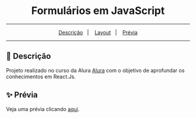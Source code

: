 <div align="center">
  <h1>Formulários em JavaScript</h1>
</div>
<hr/>

<p align="center">
  <a href="#pushpin-Descrição">Descrição</a>&nbsp;&nbsp;&nbsp;|&nbsp;&nbsp;&nbsp;
  <a href="#framed_picture-Layout">Layout</a>&nbsp;&nbsp;&nbsp;|&nbsp;&nbsp;&nbsp;
  <a href="#sparkles-Prévia">Prévia</a>
</p>
<hr/>

## :pushpin: Descrição
Projeto realizado no curso da Alura [Alura](https://www.alura.com.br/) com o objetivo de aprofundar os conhecimentos em React.Js.

## :sparkles: Prévia
Veja uma prévia clicando [aqui](https://cadastro-js-blond.vercel.app/pages/abrir-conta-form.html).

